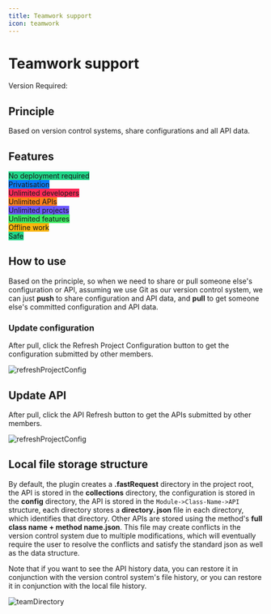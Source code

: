 ```yaml
---
title: Teamwork support
icon: teamwork
---
```


# Teamwork support

Version Required: <Badge text="2023.1.3" type="error"/>

## Principle
Based on version control systems, share configurations and all API data.

## Features
<span class="badge" style="vertical-align: middle;background: #21D789">No deployment required</span><br/>
<span class="badge" style="vertical-align: middle;background: #087CFA">Privatisation</span><br/>
<span class="badge" style="vertical-align: middle;background: #FE2857">Unlimited developers</span><br/>
<span class="badge" style="vertical-align: middle;background: #FC801D">Unlimited APIs</span><br/>
<span class="badge" style="vertical-align: middle;background: #6B57FF">Unlimited projects</span><br/>
<span class="badge" style="vertical-align: middle;background: #3DEA62">Unlimited features</span><br/>
<span class="badge" style="vertical-align: middle;background: #FDB60D">Offline work</span><br/>
<span class="badge" style="vertical-align: middle;background: #21D789">Safe</span><br/>

## How to use
Based on the principle, so when we need to share or pull someone else's configuration or API, assuming we use Git as our version control system, we can just **push** to share configuration and API data, and **pull** to get someone else's committed configuration and API data.

### Update configuration
After pull, click the Refresh Project Configuration button to get the configuration submitted by other members.

![refreshProjectConfig](/img/2023.1.3/refreshProjectConfig.png)

## Update API
After pull, click the API Refresh button to get the APIs submitted by other members.

![refreshProjectConfig](/img/2023.1.3/refreshAPI.png)

## Local file storage structure
By default, the plugin creates a **.fastRequest** directory in the project root, the API is stored in the **collections** directory, the configuration is stored in the **config** directory, the API is stored in the `Module->Class-Name->API` structure, each directory stores a **directory. json** file in each directory, which identifies that directory.
Other APIs are stored using the method's **full class name + method name.json**. This file may create conflicts in the version control system due to multiple modifications, which will eventually require the user to resolve the conflicts and satisfy the standard json as well as the data structure.

Note that if you want to see the API history data, you can restore it in conjunction with the version control system's file history, or you can restore it in conjunction with the local file history.

![teamDirectory](/img/2023.1.3/teamDirectory_en.png)